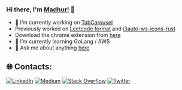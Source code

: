 ### Hi there, I'm [Madhur!](https://madhur.co.in) 👋



- 🔭 I’m currently working on [TabCarousel](https://github.com/TabCarousel/TabCarousel) 
- Previously worked on [Leetcode format](https://github.com/madhur/leetcode-format-chrome-extension) and [i3auto-ws-icons-rust](https://github.com/madhur/i3auto-ws-icons-rust)
- Download the chrome extension from [here](https://chrome.google.com/webstore/detail/leetcode-format/imogghebhifnnlgogigikjecilkicfpp?hl=en)
- 🌱 I’m currently learning GoLang / AWS
- 💬 Ask me about anything [here](https://www.madhur.co.in/contact/)

## 🌐 Contacts:
[![LinkedIn](https://img.shields.io/badge/LinkedIn-%230077B5.svg?logo=linkedin&logoColor=white)](https://linkedin.com/in/madhurahuja) [![Medium](https://img.shields.io/badge/Medium-12100E?logo=medium&logoColor=white)](https://medium.com/@madhur25) [![Stack Overflow](https://img.shields.io/badge/-Stackoverflow-FE7A16?logo=stack-overflow&logoColor=white)](https://stackoverflow.com/users/507256/madhur-ahuja) [![Twitter](https://img.shields.io/badge/Twitter-%231DA1F2.svg?logo=Twitter&logoColor=white)](https://twitter.com/madhur25) 
